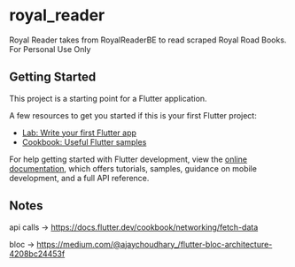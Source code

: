 # royal_reader

Royal Reader takes from RoyalReaderBE to read scraped Royal Road Books.  For Personal Use Only

## Getting Started

This project is a starting point for a Flutter application.

A few resources to get you started if this is your first Flutter project:

- [Lab: Write your first Flutter app](https://docs.flutter.dev/get-started/codelab)
- [Cookbook: Useful Flutter samples](https://docs.flutter.dev/cookbook)

For help getting started with Flutter development, view the
[online documentation](https://docs.flutter.dev/), which offers tutorials,
samples, guidance on mobile development, and a full API reference.



## Notes

api calls   -> https://docs.flutter.dev/cookbook/networking/fetch-data

bloc        -> https://medium.com/@ajaychoudhary_/flutter-bloc-architecture-4208bc24453f
